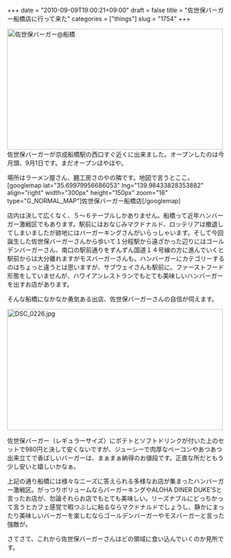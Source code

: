 +++
date = "2010-09-09T19:00:21+09:00"
draft = false
title = "佐世保バーガー船橋店に行って来た"
categories = ["things"]
slug = "1754"
+++

<a href="https://www.flickr.com/photos/keruru/4970768208/" title="佐世保バーガー@船橋 by けるる, on Flickr"><img src="https://farm5.static.flickr.com/4085/4970768208_2bde976343.jpg" width="500" height="281" alt="佐世保バーガー@船橋" /></a>
佐世保バーガーが京成船橋駅の西口すぐ近くに出来ました。オープンしたのは今月頭、9月1日です。まだオープンほやほや。

場所はラーメン屋さん、麺工房さのやの隣です。地図で言うとここ。
[googlemap lat="35.69979956686053" lng="139.98433828353882" align="right" width="300px" height="150px" zoom="16" type="G_NORMAL_MAP"]佐世保バーガー船橋店[/googlemap]

店内は決して広くなく、５〜６テーブルしかありません。船橋って近年ハンバーガー激戦区でもあります。駅前にはおなじみマクドナルド、ロッテリアは撤退してしまいましたが跡地にはバーガーキングさんがいらっしゃいます。そして今回誕生した佐世保バーガーさんから歩いて１分程駅から遠ざかった辺りにはゴールデンバーガーさん、南口の駅前通りをずんずん国道１４号線の方に進んでいくと駅前からは大分離れますがモスバーガーさんも。ハンバーガーにカテゴリーするのはちょっと違うとは思いますが、サブウェイさんも駅前に。ファーストフード形態をしていませんが、ハワイアンレストランでもとても美味しいハンバーガーを出すお店があります。

そんな船橋になかなか勇気ある出店、佐世保バーガーさんの自信が伺えます。

<a href="https://www.flickr.com/photos/keruru/4970764950/" title="DSC_0226.jpg by けるる, on Flickr"><img src="https://farm5.static.flickr.com/4108/4970764950_a18e327fe9.jpg" width="500" height="281" alt="DSC_0226.jpg" /></a>

佐世保バーガー（レギュラーサイズ）にポテトとソフトドリンクが付いた上のセットで980円と決して安くないですが、ジューシーで肉厚なベーコンやあつあつ出来立てで香ばしいバーガーは、まぁまぁ納得のお値段です。正直な所だともう少し安いと嬉しいかなぁ。

上記の通り船橋には様々なニーズに答えられる多様なお店が集まったハンバーガー激戦区。がっつりボリュームならバーガーキングやALOHA DINER DUKE'Sと言ったお店が、勿論それらお店でもとても美味しい。リーズナブルにどっちかって言うとカフェ感覚で暇つぶしに粘るならマクドナルドでしょうし、静かにまったり美味しいバーガーを楽しむならゴールデンバーガーやモスバーガーと言った強敵が。

さてさて、これから佐世保バーガーさんはどの領域に食い込んでいくのか見所です。
